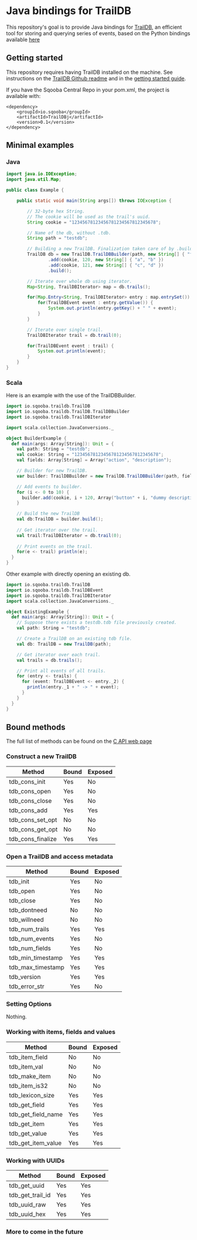 Java bindings for TrailDB
====

This repository's goal is to provide Java bindings for [TrailDB](http://traildb.io), an efficient tool for storing and querying series of events, 
based on the Python bindings available [here](https://github.com/traildb/traildb-python)

## Getting started

This repository requires having TrailDB installed on the machine. See instructions on the
 [TrailDB Github readme](https://github.com/traildb/traildb) and in 
 the [getting started guide](http://traildb.io/docs/getting_started/).

If you have the Sqooba Central Repo in your pom.xml, the project is available with:

```
<dependency>
    <groupId>io.sqooba</groupId>
    <artifactId>TrailDBj</artifactId>
    <version>0.1</version>
</dependency>
```

## Minimal examples

### Java

```java
import java.io.IOException;
import java.util.Map;

public class Example {

    public static void main(String args[]) throws IOException {

        // 32-byte hex String.
        // The cookie will be used as the trail's uuid.
        String cookie = "12345678123456781234567812345678";

        // Name of the db, without .tdb.
        String path = "testdb";

        // Building a new TrailDB. Finalization taken care of by .build().
        TrailDB db = new TrailDB.TrailDBBuilder(path, new String[] { "field1", "field2" })
                .add(cookie, 120, new String[] { "a", "b" })
                .add(cookie, 121, new String[] { "c", "d" })
                .build();

        // Iterate over whole db using iterator.
        Map<String, TrailDBIterator> map = db.trails();

        for(Map.Entry<String, TrailDBIterator> entry : map.entrySet()) {
            for(TrailDBEvent event : entry.getValue()) {
                System.out.println(entry.getKey() + " " + event);
            }
        }

        // Iterate over single trail.
        TrailDBIterator trail = db.trail(0);

        for(TrailDBEvent event : trail) {
            System.out.println(event);
        }
    }
}
```

### Scala

Here is an example with the use of the TrailDBBuilder.

```scala
import io.sqooba.traildb.TrailDB
import io.sqooba.traildb.TrailDB.TrailDBBuilder
import io.sqooba.traildb.TrailDBIterator

import scala.collection.JavaConversions._

object BuilderExample {
  def main(args: Array[String]): Unit = {
    val path: String = "testdb";
    val cookie: String = "12345678123456781234567812345678";
    val fields: Array[String] = Array("action", "description");

    // Builder for new TrailDB.
    var builder: TrailDBBuilder = new TrailDB.TrailDBBuilder(path, fields);

    // Add events to builder.
    for (i <- 0 to 10) {
      builder.add(cookie, i + 120, Array("button" + i, "dummy description"));
    }

    // Build the new TrailDB
    val db:TrailDB = builder.build();
    
    // Get iterator over the trail.
    val trail:TrailDBIterator = db.trail(0);
    
    // Print events on the trail.
    for(e <- trail) println(e);
  }
}

```

Other example with directly opening an existing db.

```scala
import io.sqooba.traildb.TrailDB
import io.sqooba.traildb.TrailDBEvent
import io.sqooba.traildb.TrailDBIterator
import scala.collection.JavaConversions._

object ExistingExample {
  def main(args: Array[String]): Unit = {
    // Suppose there exists a testdb.tdb file previously created.
    val path: String = "testdb";

    // Create a TrailDB on an existing tdb file.
    val db: TrailDB = new TrailDB(path);

    // Get iterator over each trail.
    val trails = db.trails();

    // Print all events of all trails.
    for (entry <- trails) {
      for (event: TrailDBEvent <- entry._2) {
        println(entry._1 + " -> " + event);
      }
    }
  }
}
```


## Bound methods

The full list of methods can be found on the [C API web page](http://traildb.io/docs/api/)

### Construct a new TrailDB

| Method            | Bound | Exposed |
|-------------------|--------|---------|
| tdb_cons_init     | Yes    | No      |
| tdb_cons_open     | Yes    | No      |
| tdb_cons_close    | Yes    | No      |
| tdb_cons_add      | Yes    | Yes     |
| tdb_cons_set_opt  | No     | No      |
| tdb_cons_get_opt  | No     | No      |
| tdb_cons_finalize | Yes    | Yes     |

### Open a TrailDB and access metadata

| Method            | Bound | Exposed |
|-------------------|--------|---------|
| tdb_init          | Yes    | No      |
| tdb_open          | Yes    | No      |
| tdb_close         | Yes    | No      |
| tdb_dontneed      | No     | No      |
| tdb_willneed      | No     | No      |
| tdb_num_trails    | Yes    | Yes     |
| tdb_num_events    | Yes    | No      |
| tdb_num_fields    | Yes    | No      |
| tdb_min_timestamp | Yes    | Yes     |
| tdb_max_timestamp | Yes    | Yes     |
| tdb_version       | Yes    | Yes     |
| tdb_error_str     | Yes    | No      |

### Setting Options

Nothing.

### Working with items, fields and values

| Method             | Bound | Exposed |
|--------------------|--------|---------|
| tdb_item_field     | No     | No      |
| tdb_item_val       | No     | No      |
| tdb_make_item      | No     | No      |
| tdb_item_is32      | No     | No      |
| tdb_lexicon_size   | Yes    | Yes     |
| tdb_get_field      | Yes    | Yes     |
| tdb_get_field_name | Yes    | Yes     |
| tdb_get_item       | Yes    | Yes     |
| tdb_get_value      | Yes    | Yes     |
| tdb_get_item_value | Yes    | Yes     |

### Working with UUIDs

| Method           | Bound | Exposed |
|------------------|--------|---------|
| tdb_get_uuid     | Yes    | Yes     |
| tdb_get_trail_id | Yes    | Yes     |
| tdb_uuid_raw     | Yes    | Yes     |
| tdb_uuid_hex     | Yes    | Yes     |

### More to come in the future
